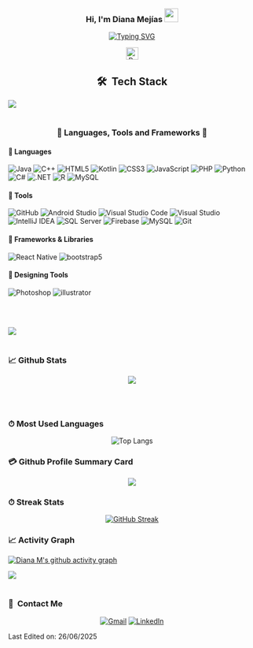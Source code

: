 <h3 align="center">
  Hi, I'm Diana Mejías
  <img src="https://media.giphy.com/media/hvRJCLFzcasrR4ia7z/giphy.gif" width="28">
</h3>

<p align="center">
<a href="https://git.io/typing-svg"><img src="https://readme-typing-svg.herokuapp.com?font=Fira+Code&pause=1000&center=true&width=435&lines=System+Engineer;Always+learning;Feel+free+to+contact+me" alt="Typing SVG" /></a>
  
</p>

<p align="center">
    <a target="_blank"><img src="https://komarev.com/ghpvc/?username=heydm&style=for-the-badge" alt="Profile views" height="25" /></a>
 
</p>



<h2 align="center"> 🛠 &nbsp;Tech Stack</h2>
<img src="https://user-images.githubusercontent.com/73097560/115834477-dbab4500-a447-11eb-908a-139a6edaec5c.gif"><br><br>
<p align="center">
<h3 align="center">🔧 Languages, Tools and Frameworks 🔧</h3>

#### 🔧 Languages

![Java](https://img.shields.io/badge/java-%23ED8B00.svg?style=for-the-badge&logo=java&logoColor=white)
![C++](https://img.shields.io/badge/c++-%2300599C.svg?style=for-the-badge&logo=c%2B%2B&logoColor=white)
![HTML5](https://img.shields.io/badge/html5-%23E34F26.svg?style=for-the-badge&logo=html5&logoColor=white)
![Kotlin](https://img.shields.io/badge/Kotlin-8A2BE2?style=for-the-badge&logo=kotlin&logoColor=white)
![CSS3](https://img.shields.io/badge/css3-%231572B6.svg?style=for-the-badge&logo=css3&logoColor=white)
![JavaScript](https://img.shields.io/badge/JavaScript-%23323330.svg?style=for-the-badge&logo=javascript&logoColor=F7DF1E)
![PHP](https://img.shields.io/badge/PHP-%23777BB4.svg?style=for-the-badge&logo=php&logoColor=white)
![Python](https://img.shields.io/badge/Python-%2314354C.svg?style=for-the-badge&logo=python&logoColor=white)
![C#](https://img.shields.io/badge/C%23-%23A8B9CC?style=for-the-badge&logo=c&logoColor=white)
![.NET](https://img.shields.io/badge/.Net-8A2BE2?style=for-the-badge&logo=dotnet&logoColor=white)
![R](https://img.shields.io/badge/R-%23276DC3?style=for-the-badge&logo=r&logoColor=white)
![MySQL](https://img.shields.io/badge/MySQL-%234479A1?style=for-the-badge&logo=MySQL&logoColor=white)


#### 🔧 Tools

![GitHub](https://img.shields.io/badge/github-%23121011.svg?style=for-the-badge&logo=github&logoColor=white)
![Android Studio](https://img.shields.io/badge/Android%20Studio-%23000000.svg?style=for-the-badge&logo=android-studio&logoColor=3DDC84)
![Visual Studio Code](https://img.shields.io/badge/Visual%20Studio%20Code-0078d7.svg?style=for-the-badge&logo=visual-studio-code&logoColor=white)
![Visual Studio](https://img.shields.io/badge/Visual%20Studio-5C2D91.svg?style=for-the-badge&logo=visual-studio&logoColor=white)
![IntelliJ IDEA](https://img.shields.io/badge/IntelliJIDEA-000000.svg?style=for-the-badge&logo=intellij-idea&logoColor=white)
![SQL Server](https://img.shields.io/badge/SQL%20Server-%234479A1?style=for-the-badge&logoColor=white)
![Firebase](https://img.shields.io/badge/Firebase-%23FFCA28.svg?style=for-the-badge&logo=firebase&logoColor=black)
![MySQL](https://img.shields.io/badge/MySQL-%234479A1?style=for-the-badge&logo=MySQL&logoColor=white)
![Git](https://img.shields.io/badge/git-%23F05033.svg?style=for-the-badge&logo=git&logoColor=white)


#### 🔧 Frameworks & Libraries
![React Native](https://img.shields.io/badge/react_native-%2320232a.svg?style=for-the-badge&logo=react&logoColor=%2361DAFB)
  <img src = "https://img.shields.io/badge/bootstrap-%23563D7C.svg?style=for-the-badge&logo=bootstrap&logoColor=white" alt = "bootstrap5" />
  
#### 🔧 Designing Tools 
![Photoshop](https://img.shields.io/badge/adobe%20photoshop-%2331A8FF.svg?style=for-the-badge&logo=adobe%20photoshop&logoColor=white)
  <img src = "https://img.shields.io/badge/adobe%20illustrator-%23FF9A00.svg?style=for-the-badge&logo=adobe%20illustrator&logoColor=white" alt = "illustrator" />

  
  </br></br>


<img src="https://user-images.githubusercontent.com/73097560/115834477-dbab4500-a447-11eb-908a-139a6edaec5c.gif"><br><br>
 ### 📈 Github Stats
 <div align=center>
  <!--- Estadisticas -->


  <img  align="center"  src="https://github-readme-stats.vercel.app/api?username=heydm&theme=react&show_icons=true" />



  </div>


  <br></br>

  ### ⏱ Most Used Languages
 <div align=center>
   
![Top Langs](https://github-readme-stats.vercel.app/api/top-langs/?username=heydm&theme=react)
  


 </div>      


### 💳 Github Profile Summary Card
 
 <div align=center>
  
![](https://github-profile-summary-cards.vercel.app/api/cards/profile-details?username=heydm&theme=react)
  
 </div>
 
 ### ⏱ Streak Stats
 
 <div align=center>
  
 [![GitHub Streak](http://github-readme-streak-stats.herokuapp.com?user=heydm&theme=react)](https://git.io/streak-stats)

 </div>
 
 ### 📈 Activity Graph
 
 [![Diana M's github activity graph](https://github-readme-activity-graph.vercel.app/graph?username=heydm&theme=react)](https://github.com/ashutosh00710/github-readme-activity-graph)

<img src="https://user-images.githubusercontent.com/73097560/115834477-dbab4500-a447-11eb-908a-139a6edaec5c.gif"><br><br>

### 🔗 &nbsp;Contact Me

<div align="center">
<a href="mailto:dianamejiasgarita@gmail.com"><img alt="Gmail" src="https://img.shields.io/badge/Gmail-D14836?style=for-the-badge&logo=gmail&logoColor=white" /></a>
<a href="https://www.linkedin.com/in/diana-mejias-garita/"><img alt="LinkedIn" src="https://img.shields.io/badge/linkedin-%230077B5.svg?style=for-the-badge&logo=linkedin&logoColor=white"/></a>

</a>
</div>


Last Edited on: 26/06/2025


